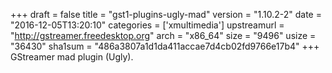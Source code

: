 +++
draft = false
title = "gst1-plugins-ugly-mad"
version = "1.10.2-2"
date = "2016-12-05T13:20:10"
categories = ['xmultimedia']
upstreamurl = "http://gstreamer.freedesktop.org"
arch = "x86_64"
size = "9496"
usize = "36430"
sha1sum = "486a3807a1d1da411accae7d4cb02fd9766e17b4"
+++
GStreamer mad plugin (Ugly).